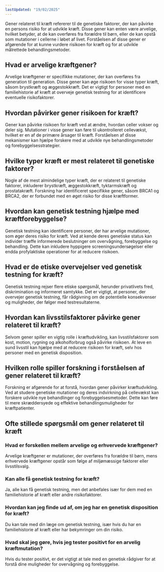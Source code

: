 ```yaml
---
lastUpdated: "19/02/2025"
---
```


Gener relateret til kræft refererer til de genetiske faktorer, der kan påvirke en persons risiko for at udvikle kræft. Disse gener kan enten være arvelige, hvilket betyder, at de kan overføres fra forældre til børn, eller de kan opstå som mutationer i cellerne i løbet af livet. Forståelsen af disse gener er afgørende for at kunne vurdere risikoen for kræft og for at udvikle målrettede behandlingsmetoder.

## Hvad er arvelige kræftgener?

Arvelige kræftgener er specifikke mutationer, der kan overføres fra generation til generation. Disse gener kan øge risikoen for visse typer kræft, såsom brystkræft og æggestokkræft. Det er vigtigt for personer med en familiehistorie af kræft at overveje genetisk testning for at identificere eventuelle risikofaktorer.

## Hvordan påvirker gener risikoen for kræft?

Gener kan påvirke risikoen for kræft ved at ændre, hvordan celler vokser og deler sig. Mutationer i visse gener kan føre til ukontrolleret cellevækst, hvilket er en af de primære årsager til kræft. Forståelsen af disse mekanismer kan hjælpe forskere med at udvikle nye behandlingsmetoder og forebyggelsesstrategier.

## Hvilke typer kræft er mest relateret til genetiske faktorer?

Nogle af de mest almindelige typer kræft, der er relateret til genetiske faktorer, inkluderer brystkræft, æggestokkræft, tyktarmskræft og prostatakræft. Forskning har identificeret specifikke gener, såsom BRCA1 og BRCA2, der er forbundet med en øget risiko for disse kræftformer.

## Hvordan kan genetisk testning hjælpe med kræftforebyggelse?

Genetisk testning kan identificere personer, der har arvelige mutationer, som øger deres risiko for kræft. Ved at kende deres genetiske status kan individer træffe informerede beslutninger om overvågning, forebyggelse og behandling. Dette kan inkludere hyppigere screeningsundersøgelser eller endda profylaktiske operationer for at reducere risikoen.

## Hvad er de etiske overvejelser ved genetisk testning for kræft?

Genetisk testning rejser flere etiske spørgsmål, herunder privatlivets fred, diskrimination og informeret samtykke. Det er vigtigt, at personer, der overvejer genetisk testning, får rådgivning om de potentielle konsekvenser og muligheder, der følger med testresultaterne.

## Hvordan kan livsstilsfaktorer påvirke gener relateret til kræft?

Selvom gener spiller en vigtig rolle i kræftudvikling, kan livsstilsfaktorer som kost, motion, rygning og alkoholforbrug også påvirke risikoen. At leve en sund livsstil kan hjælpe med at reducere risikoen for kræft, selv hos personer med en genetisk disposition.

## Hvilken rolle spiller forskning i forståelsen af gener relateret til kræft?

Forskning er afgørende for at forstå, hvordan gener påvirker kræftudvikling. Ved at studere genetiske mutationer og deres indvirkning på cellevækst kan forskere udvikle nye behandlinger og forebyggelsesmetoder. Dette kan føre til mere skræddersyede og effektive behandlingsmuligheder for kræftpatienter.

## Ofte stillede spørgsmål om gener relateret til kræft

### Hvad er forskellen mellem arvelige og erhvervede kræftgener?

Arvelige kræftgener er mutationer, der overføres fra forældre til børn, mens erhvervede kræftgener opstår som følge af miljømæssige faktorer eller livsstilsvalg.

### Kan alle få genetisk testning for kræft?

Ja, alle kan få genetisk testning, men det anbefales især for dem med en familiehistorie af kræft eller andre risikofaktorer.

### Hvordan kan jeg finde ud af, om jeg har en genetisk disposition for kræft?

Du kan tale med din læge om genetisk testning, især hvis du har en familiehistorie af kræft eller har bekymringer om din risiko.

### Hvad skal jeg gøre, hvis jeg tester positivt for en arvelig kræftmutation?

Hvis du tester positivt, er det vigtigt at tale med en genetisk rådgiver for at forstå dine muligheder for overvågning og forebyggelse.
